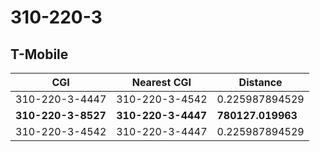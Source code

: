 # 310-220-3
## T-Mobile


| CGI | Nearest CGI | Distance |
|-----|-------------|----------|
| 310-220-3-4447 | 310-220-3-4542 | 0.225987894529 |
| **310-220-3-8527** | **310-220-3-4447** | **780127.019963** |
| 310-220-3-4542 | 310-220-3-4447 | 0.225987894529 |
